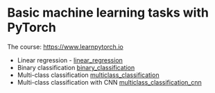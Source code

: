 # Basic machine learning tasks with PyTorch

The course: https://www.learnpytorch.io

- Linear regression - [linear_regression](linear_regression)
- Binary classification [binary_classification](bin_classification)
- Multi-class classification [multiclass_classification](multi_classification)
- Multi-class classification with CNN [multiclass_classification_cnn](multi_class_cnn)